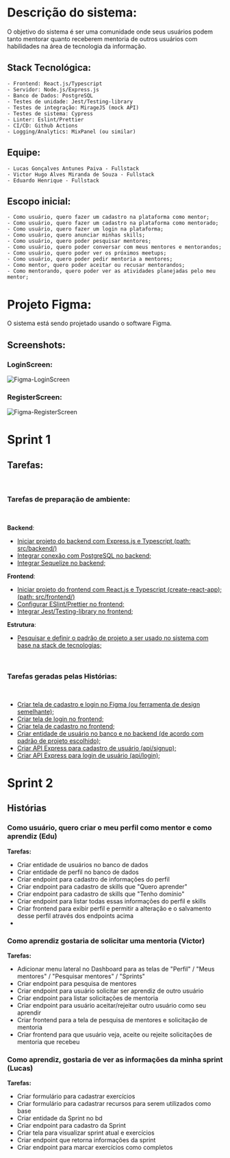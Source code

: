 # Descrição do sistema:

O objetivo do sistema é ser uma comunidade onde seus usuários podem tanto mentorar quanto receberem mentoria de outros usuários com habilidades na área de tecnologia da informação.

## Stack Tecnológica:

    - Frontend: React.js/Typescript
    - Servidor: Node.js/Express.js
    - Banco de Dados: PostgreSQL
    - Testes de unidade: Jest/Testing-library
    - Testes de integração: MirageJS (mock API)
    - Testes de sistema: Cypress
    - Linter: Eslint/Prettier
    - CI/CD: Github Actions
    - Logging/Analytics: MixPanel (ou similar)

## Equipe:

    - Lucas Gonçalves Antunes Paiva - Fullstack
    - Victor Hugo Alves Miranda de Souza - Fullstack
    - Eduardo Henrique - Fullstack

## Escopo inicial:

    - Como usuário, quero fazer um cadastro na plataforma como mentor;
    - Como usuário, quero fazer um cadastro na plataforma como mentorado;
    - Como usuário, quero fazer um login na plataforma;
    - Como usuário, quero anunciar minhas skills;
    - Como usuário, quero poder pesquisar mentores;
    - Como usuário, quero poder conversar com meus mentores e mentorandos;
    - Como usuário, quero poder ver os próximos meetups;
    - Como usuário, quero poder pedir mentoria a mentores;
    - Como mentor, quero poder aceitar ou recusar mentorandos;
    - Como mentorando, quero poder ver as atividades planejadas pelo meu mentor;

# Projeto Figma:

O sistema está sendo projetado usando o software Figma.

## Screenshots:

### LoginScreen:

![Figma-LoginScreen](https://user-images.githubusercontent.com/29798601/120911049-65ab1800-c65a-11eb-9648-76ad15036f15.png)

### RegisterScreen:

![Figma-RegisterScreen](https://user-images.githubusercontent.com/29798601/120911052-69d73580-c65a-11eb-9a62-064ed84fd502.png)

# Sprint 1

## Tarefas:

<br>

### Tarefas de preparação de ambiente:

<br>

**Backend**:

- [Iniciar projeto do backend com Express.js e Typescript (path: src/backend/)](https://github.com/eduhdm/podcodar-platform/issues/2)
- [Integrar conexão com PostgreSQL no backend;](https://github.com/eduhdm/podcodar-platform/issues/4)
- [Integrar Sequelize no backend;](https://github.com/eduhdm/podcodar-platform/issues/5)

**Frontend**:

- [Iniciar projeto do frontend com React.js e Typescript (create-react-app); (path: src/frontend/)](https://github.com/eduhdm/podcodar-platform/issues/1)
- [Configurar ESlint/Prettier no frontend;](https://github.com/eduhdm/podcodar-platform/issues/6)
- [Integrar Jest/Testing-library no frontend;](https://github.com/eduhdm/podcodar-platform/issues/7)

**Estrutura**:

- [Pesquisar e definir o padrão de projeto a ser usado no sistema com base na stack de tecnologias;](https://github.com/eduhdm/podcodar-platform/issues/8)

<br>

### Tarefas geradas pelas Histórias:

<br>

- [Criar tela de cadastro e login no Figma (ou ferramenta de design semelhante);](https://github.com/eduhdm/podcodar-platform/issues/9)
- [Criar tela de login no frontend;](https://github.com/eduhdm/podcodar-platform/issues/10)
- [Criar tela de cadastro no frontend;](https://github.com/eduhdm/podcodar-platform/issues/11)
- [Criar entidade de usuário no banco e no backend (de acordo com padrão de projeto escolhido);](https://github.com/eduhdm/podcodar-platform/issues/12)
- [Criar API Express para cadastro de usuário (api/signup);](https://github.com/eduhdm/podcodar-platform/issues/13)
- [Criar API Express para login de usuário (api/login);](https://github.com/eduhdm/podcodar-platform/issues/14)


# Sprint 2

## Histórias

### Como usuário, quero criar o meu perfil como mentor e como aprendiz (Edu)
**Tarefas:**
- Criar entidade de usuários no banco de dados
- Criar entidade de perfil no banco de dados
- Criar endpoint para cadastro de informações do perfil
- Criar endpoint para cadastro de skills que "Quero aprender"
- Criar endpoint para cadastro de skills que "Tenho domínio"
- Criar endpoint para listar todas essas informações do perfil e skills
- Criar frontend para exibir perfil e permitir a alteração e o salvamento desse perfil através dos endpoints acima
- 
### Como aprendiz gostaria de solicitar uma mentoria (Victor)
**Tarefas:**
- Adicionar menu lateral no Dashboard para as telas de "Perfil" / "Meus mentores" / "Pesquisar mentores" / "Sprints"
- Criar endpoint para pesquisa de mentores
- Criar endpoint para usuário solicitar ser aprendiz de outro usuário
- Criar endpoint para listar solicitações de mentoria
- Criar endpoint para usuário aceitar/rejeitar outro usuário como seu aprendir
- Criar frontend para a tela de pesquisa de mentores e solicitação de mentoria
- Criar frontend para que usuário veja, aceite ou rejeite solicitações de mentoria que recebeu
### Como aprendiz, gostaria de ver as informações da minha sprint (Lucas)
**Tarefas:**
- Criar formulário para cadastrar exercícios
- Criar formulário para cadastrar recursos para serem utilizados como base
- Criar entidade da Sprint no bd
- Criar endpoint para cadastro da Sprint
- Criar tela para visualizar sprint atual e exercícios
- Criar endpoint que retorna informações da sprint
- Criar endpoint para marcar exercícios como completos
